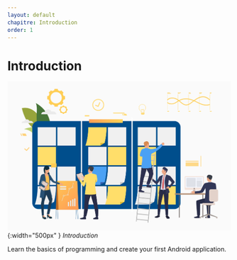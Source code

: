 ```yaml
---
layout: default
chapitre: Introduction
order: 1
---
```


# Introduction

![Introduction](./images/introduction.jpg){:width="500px" }
*Introduction*

<!-- note -->

Learn the basics of programming and create your first Android application.

<!-- new slide -->